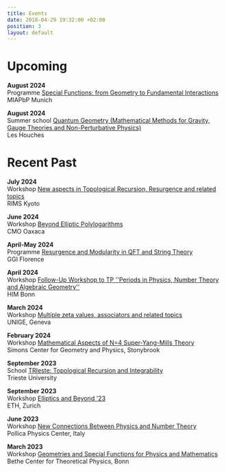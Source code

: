 ```yaml
---
title: Events
date: 2018-04-29 19:32:00 +02:00
position: 3
layout: default
---
```


# Upcoming

**August 2024**\
Programme [Special Functions: from Geometry to Fundamental Interactions](https://www.munich-iapbp.de/special-functions)\
MIAPbP Munich

**August 2024**\
Summer school [Quantum Geometry (Mathematical Methods for Gravity, Gauge Theories and Non-Perturbative Physics)](https://houches24.github.io/)\
Les Houches

# Recent Past

**July 2024**\
Workshop [New aspects in Topological Recursion, Resurgence and related topics](https://sites.google.com/view/rims2024/ws1)\
RIMS Kyoto

**June 2024**\
Workshop [Beyond Elliptic Polylogarithms](http://webfiles.birs.ca/events/2024/5-day-workshops/24w5189)\
CMO Oaxaca

**April-May 2024**\
Programme [Resurgence and Modularity in QFT and String Theory](https://www.ggi.infn.it/showevent.pl?id=467)\
GGI Florence

**April 2024**\
Workshop [Follow-Up Workshop to TP ''Periods in Physics, Number Theory and Algebraic Geometry''](https://www.him.uni-bonn.de/events/scientific-events/single-scientific-events/follow-up-tp-number-theory-2024/participants/)\
HIM Bonn

**March 2024**\
Workshop [Multiple zeta values, associators and related topics](https://www.nccr-swissmap.ch/news-and-events/events/multiple-zeta-values-associators-and-related-topics?occurrenceID=1558)\
UNIGE, Geneva

**February 2024**\
Workshop [Mathematical Aspects of N=4 Super-Yang-Mills Theory](https://scgp.stonybrook.edu/archives/39835)\
Simons Center for Geometry and Physics, Stonybrook

**September 2023**\
School [TRIeste: Topological Recursion and Integrability](https://indico.in2p3.fr/event/29404/)\
Trieste University

**September 2023**\
Workshop [Elliptics and Beyond '23](https://indico.phys.ethz.ch/event/50/)\
ETH, Zurich

**June 2023**\
Workshop [New Connections Between Physics and Number Theory](https://agenda.infn.it/event/33896/)\
Pollica Physics Center, Italy

**March 2023**\
Workshop [Geometries and Special Functions for Physics and Mathematics](https://indico.hiskp.uni-bonn.de/event/192/)\
Bethe Center for Theoretical Physics, Bonn